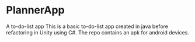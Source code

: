 # PlannerApp
 A to-do-list app
 This is a basic to-do-list app created in java before refactoring in Unity using C#. The repo contains an apk for android devices.
